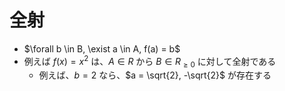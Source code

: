 # 全射

- $\forall b \in B, \exist a \in A, f(a) = b$
- 例えば $f(x) = x^2$ は、$A \in R$ から $B \in R_{\geq 0}$ に対して全射である
  - 例えば、$b = 2$ なら、$a = \sqrt{2}, -\sqrt{2}$ が存在する
